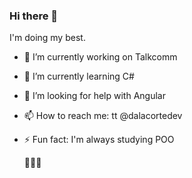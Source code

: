 ### Hi there 👋

<!--
**dalacorte/dalacorte** is a ✨ _special_ ✨ repository because its `README.md` (this file) appears on your GitHub profile.

Here are some ideas to get you started:


- 🔭 I’m currently working on ...
- 🌱 I’m currently learning ...
- 👯 I’m looking to collaborate on ...
- 🤔 I’m looking for help with ...
- 💬 Ask me about ...
- 📫 How to reach me: ...
- 😄 Pronouns: ...
- ⚡ Fun fact: ...
-->

I'm doing my best.

- 🔭 I’m currently working on Talkcomm
- 🌱 I’m currently learning C#
- 🤔 I’m looking for help with Angular
- 📫 How to reach me: tt @dalacortedev
- ⚡ Fun fact: I'm always studying POO

  🌺🌺🌺
